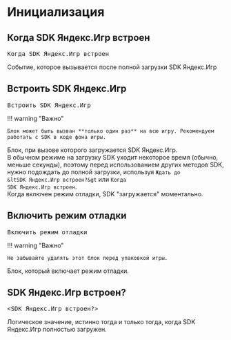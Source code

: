 # Инициализация
## Когда SDK Яндекс.Игр встроен
<pre class="scratchblocks">
Когда SDK Яндекс.Игр встроен
</pre>  
Событие, которое вызывается после полной загрузки SDK Яндекс.Игр  

## Встроить SDK Яндекс.Игр
<pre class="scratchblocks">
Встроить SDK Яндекс.Игр
</pre>  
!!! warning "Важно"

    Блок может быть вызван **только один раз** на всю игру. Рекомендуем работать с SDK в коде фона игры.  

Блок, при вызове которого загружается SDK Яндекс.Игр.  
В обычном режиме на загрузку SDK уходит некоторое время (обычно, меньше секунды), поэтому перед использованием других методов SDK, нужно подождать до полной загрузки, используя <code class="sb">Ждать до &ltSDK Яндекс.Игр встроен?&gt</code> или <code class="sb">Когда SDK Яндекс.Игр встроен</code>.  
Когда включен режим отладки, SDK "загружается" моментально.  

## Включить режим отладки
<pre class="scratchblocks">
Включить режим отладки
</pre>  
!!! warning "Важно"

    Не забывайте удалять этот блок перед упаковкой игры.  

Блок, который включает режим отладки.  

## SDK Яндекс.Игр встроен?
<pre class="scratchblocks">
&ltSDK Яндекс.Игр встроен?&gt
</pre>  
Логическое значение, истинно тогда и только тогда, когда SDK Яндекс.Игр полностью загружен.  
